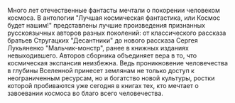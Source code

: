 <!--2017-01-02 10:14:41-->
Много лет отечественные фантасты мечтали о покорении человеком космоса.
    В антологии "Лучшая космическая фантастика, или Космос будет нашим!" представлены лучшие произведения признанных русскоязычных авторов разных поколений: от классического рассказа братьев Стругацких "Десантники" до нового рассказа Сергея Лукьяненко "Мальчик-монстр", ранее в книжных изданиях невыходившего. Авторов сборника объединяет вера в то, что космическая экспансия неизбежна. Ведь проникновение человечества в глубины Вселенной принесет землянам не только доступ к неограниченным ресурсам, но и богатство новой культуры, ростки которой пробиваются уже сегодня в книгах тех, кто мечтает о завоевании космоса во благо всего человечества.